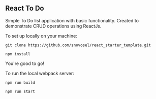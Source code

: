 React To Do
-------------------

Simple To Do list application with basic functionality.
Created to demonstrate CRUD operations using ReactJs.


To set up locally on your machine:


    git clone https://github.com/snovosel/react_starter_template.git

    npm install


You're good to go!

To run the local webpack server:

    npm run build

    npm run start
